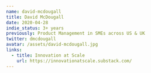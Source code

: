 ```yaml
---
name: david-mcdougall
title: David McDougall
date: 2020-04-28
indie_status: 3+ years
previously: Product Management in SMEs across US & UK
twitter: dmcdougall
avatar: /assets/david-mcdougall.jpg
links:
  - title: Innovation at Scale
    url: https://innovationatscale.substack.com/
---
```


